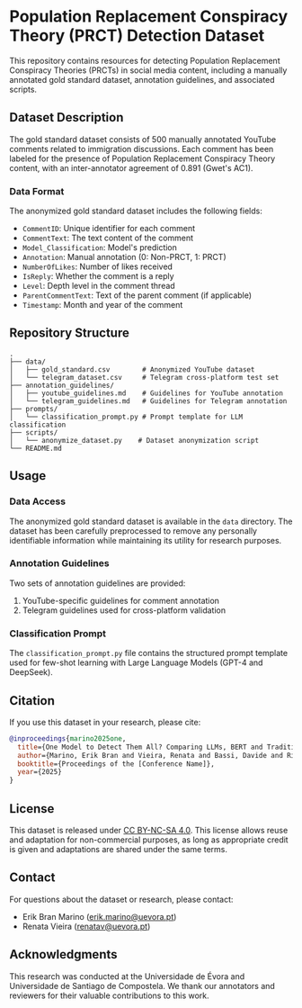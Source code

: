 # Population Replacement Conspiracy Theory (PRCT) Detection Dataset

This repository contains resources for detecting Population Replacement Conspiracy Theories (PRCTs) in social media content, including a manually annotated gold standard dataset, annotation guidelines, and associated scripts.

## Dataset Description

The gold standard dataset consists of 500 manually annotated YouTube comments related to immigration discussions. Each comment has been labeled for the presence of Population Replacement Conspiracy Theory content, with an inter-annotator agreement of 0.891 (Gwet's AC1).

### Data Format

The anonymized gold standard dataset includes the following fields:
- `CommentID`: Unique identifier for each comment
- `CommentText`: The text content of the comment
- `Model_Classification`: Model's prediction
- `Annotation`: Manual annotation (0: Non-PRCT, 1: PRCT)
- `NumberOfLikes`: Number of likes received
- `IsReply`: Whether the comment is a reply
- `Level`: Depth level in the comment thread
- `ParentCommentText`: Text of the parent comment (if applicable)
- `Timestamp`: Month and year of the comment

## Repository Structure

```
.
├── data/
│   ├── gold_standard.csv        # Anonymized YouTube dataset
│   └── telegram_dataset.csv     # Telegram cross-platform test set
├── annotation_guidelines/
│   ├── youtube_guidelines.md    # Guidelines for YouTube annotation
│   └── telegram_guidelines.md   # Guidelines for Telegram annotation
├── prompts/
│   └── classification_prompt.py # Prompt template for LLM classification
├── scripts/
│   └── anonymize_dataset.py    # Dataset anonymization script
└── README.md
```

## Usage

### Data Access
The anonymized gold standard dataset is available in the `data` directory. The dataset has been carefully preprocessed to remove any personally identifiable information while maintaining its utility for research purposes.

### Annotation Guidelines
Two sets of annotation guidelines are provided:
1. YouTube-specific guidelines for comment annotation
2. Telegram guidelines used for cross-platform validation

### Classification Prompt
The `classification_prompt.py` file contains the structured prompt template used for few-shot learning with Large Language Models (GPT-4 and DeepSeek).

## Citation

If you use this dataset in your research, please cite:

```bibtex
@inproceedings{marino2025one,
  title={One Model to Detect Them All? Comparing LLMs, BERT and Traditional ML in Cross-Platform Conspiracy Detection},
  author={Marino, Erik Bran and Vieira, Renata and Bassi, Davide and Ribeiro, Ana Sofia and Baleato, Suso},
  booktitle={Proceedings of the [Conference Name]},
  year={2025}
}
```

## License

This dataset is released under [CC BY-NC-SA 4.0](https://creativecommons.org/licenses/by-nc-sa/4.0/). This license allows reuse and adaptation for non-commercial purposes, as long as appropriate credit is given and adaptations are shared under the same terms.

## Contact

For questions about the dataset or research, please contact:
- Erik Bran Marino (erik.marino@uevora.pt)
- Renata Vieira (renatav@uevora.pt)

## Acknowledgments

This research was conducted at the Universidade de Évora and Universidade de Santiago de Compostela. We thank our annotators and reviewers for their valuable contributions to this work.